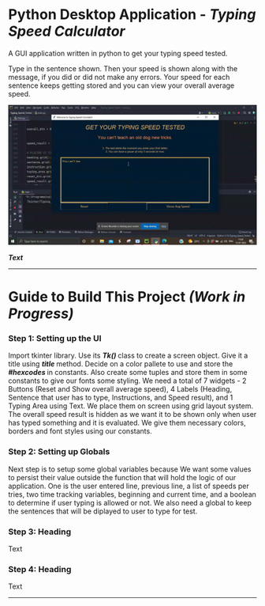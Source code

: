 # Python Desktop Application - <b> <em> Typing Speed Calculator </em> </b>
A GUI application written in python to get your typing speed tested.

Type in the sentence shown. Then your speed is shown along with the message, if you did or did not make any errors. Your speed for each sentence keeps getting stored and you can view your overall average speed.

<div>
  <img src="./typing_speed_test.gif" alt="Code Output">
</div>

<b> <em> Text </em> </b>

<hr>
<h1> Guide to Build This Project <i>(Work in Progress)</i> </h1>

<h3> Step 1: Setting up the UI  </h3>
<p>
  Import tkinter library. Use its <b> <em> Tk() </em> </b> class to create a screen object. Give it a title using <b> <em> title </em> </b> method. 
  Decide on a color pallete to use and store the <b> <em> #hexcodes </em> </b> in constants. Also create some tuples and store them in some constants to give
  our fonts some styling. We need a total of 7 widgets - 2 Buttons (Reset and Show overall average speed), 
  4 Labels (Heading, Sentence that user has to type, Instructions, and Speed result), and 1 Typing Area using Text. 
  We place them on screen using grid layout system.
  The overall speed result is hidden as we want it to be shown only when user has typed something and it is evaluated.
  We give them necessary colors, borders and font styles using our constants.
</p>

<h3> Step 2: Setting up Globals  </h3>
<p>
  Next step is to setup some global variables because We want some values to persist their value outside the function that will hold the logic of our application.
  One is the user entered line, previous line, a list of speeds per tries, two time tracking variables, beginning and current time, and a boolean to determine if
  user typing is allowed or not. We also need a global to keep the sentences that will be diplayed to user to type for test.
</p>

<h3> Step 3: Heading  </h3>
<p>
  Text
</p>

<h3> Step 4: Heading  </h3>
<p>
  Text
</p>

<hr>
